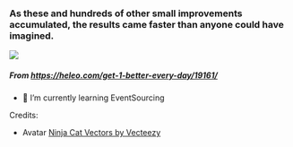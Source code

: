 ### As these and hundreds of other small improvements accumulated, the results came faster than anyone could have imagined.

![](https://cdn.heleo.com/wp-content/uploads/06205750/Screen-Shot-2018-09-28-at-2.54.53-PM-940x1024.png)
##### From https://heleo.com/get-1-better-every-day/19161/



- 🌱 I’m currently learning EventSourcing


Credits: 
- Avatar <a href="https://www.vecteezy.com/free-vector/ninja-cat">Ninja Cat Vectors by Vecteezy</a>
